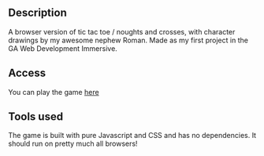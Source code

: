 ## Description

A browser version of tic tac toe / noughts and crosses, with character drawings by my awesome nephew Roman. Made as my first project in the GA Web Development Immersive. 

## Access

You can play the game [here](http://tiny.cc/xodungeon)


## Tools used

The game is built with pure Javascript and CSS and has no dependencies. It should run on pretty much all browsers!
